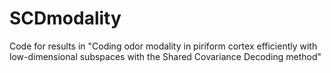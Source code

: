 # SCDmodality
Code for results in "Coding odor modality in piriform cortex efficiently with low-dimensional subspaces with the Shared Covariance Decoding method"
